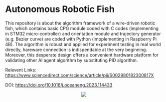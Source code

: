 # Autonomous Robotic Fish
This repository is about the algorithm framework of a wire-driven robotic fish, which contains basic CPG module coded with C codes (implementing in STM32 micro-controller) and orientation module and trajectory generator (e.g. Bezier curve) are coded with Python (impplementing in Raspberry Pi 4B). The algorithm is robust and applied for experiment testing in real world directly, hareware connection is indispendable at the very beginning. Moreover, this desperate design offers a convenient hardware platform for validating other AI agent algorithm by substituting PID algorithm. 

Relevent Links: https://www.sciencedirect.com/science/article/pii/S002980182300817X

DOI: https://doi.org/10.1016/j.oceaneng.2023.114433


<div align="center">
  <img src="images/Underwater Swimming.png" style="width: 300px; height: auto>
</div>


<div align="center">
  <img src="images/Hareware framework.png" style="width: 500px; height: auto>
</div>
